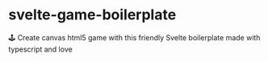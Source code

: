 # svelte-game-boilerplate
🕹 Create canvas html5 game with this friendly Svelte boilerplate made with typescript and love
